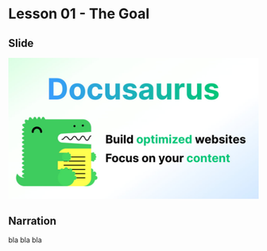 # Lesson 01 - The Goal

## Slide

![Example banner](./assets/img/docusaurus-social-card.jpg)

## Narration

bla bla bla
